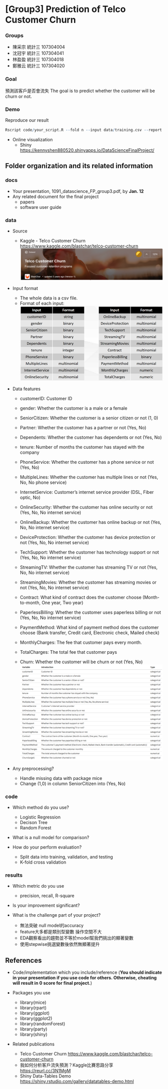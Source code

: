 # [Group3] Prediction of Telco Customer Churn 

### Groups
* 陳采宗 統計三 107304004
* 沈冠宇 統計三 107304041
* 林盈盈 統計三 107304018
* 鄭雅云 統計三 107304020

### Goal
預測該客戶是否會流失
The goal is to predict whether the customer will be churn or not.

### Demo
Reproduce our result  
```R
Rscript code/your_script.R --fold n --input data/training.csv --report performance.csv --predict predict.csv

```
* Online visualization
  * Shiny
  https://kennyshen880520.shinyapps.io/DataScienceFinalProject/

## Folder organization and its related information

### docs
* Your presentation, 1091_datascience_FP_group3.pdf, by **Jan. 12**
* Any related document for the final project
  * papers
  * software user guide

### data

* Source
  * Kaggle - Telco Customer Churn
  https://www.kaggle.com/blastchar/telco-customer-churn
  ![Source](docs/source.png)
* Input format
  * The whole data is a csv file.
  * Format of each input:
  ![InputFormat](docs/input_format.png)

* Data features
  * customerID: Customer ID
  * gender: Whether the customer is a male or a female
  * SeniorCitizen: Whether the customer is a senior citizen or not (1, 0)
  * Partner: Whether the customer has a partner or not (Yes, No)
  * Dependents: Whether the customer has dependents or not (Yes, No)
  * tenure: Number of months the customer has stayed with the company
  * PhoneService: Whether the customer has a phone service or not (Yes, No)
  * MultipleLines: Whether the customer has multiple lines or not (Yes, No, No phone service)
  * InternetService: Customer’s internet service provider (DSL, Fiber optic, No)
  * OnlineSecurity: Whether the customer has online security or not (Yes, No, No internet service)
  * OnlineBackup: Whether the customer has online backup or not (Yes, No, No internet service)
  * DeviceProtection: Whether the customer has device protection or not (Yes, No, No internet service)
  * TechSupport: Whether the customer has technology support or not (Yes, No, No internet service)
  * StreamingTV: Whether the customer has streaming TV or not (Yes, No, No internet service)
  * StreamingMovies: Whether the customer has streaming movies or not (Yes, No, No internet service)
  * Contract: What kind of contract does the customer choose (Month-to-month, One year, Two year)
  * PaperlessBilling: Whether the customer uses paperless billing or not (Yes, No, No internet service)
  * PaymentMethod: What kind of payment method does the customer choose (Bank transfer, Credit card, Electronic check, Mailed check)

  * MonthlyCharges: The fee that customer pays every month.
  * TotalCharges: The total fee that customer pays
  * Churn: Whether the customer will be churn or not (Yes, No)
 ![VariableDescription](docs/variable_description.png)
* Any preprocessing?
  * Handle missing data with package mice
  * Change (1,0) in column SeniorCitizen into (Yes, No)

### code

* Which method do you use?
  * Logistic Regression
  * Decison Tree
  * Random Forest
* What is a null model for comparison?

* How do your perform evaluation?
  * Split data into training, validation, and testing
  * K-fold cross validation

### results
* Which metric do you use
  * precision, recall, R-square
* Is your improvement significant?
  
* What is the challenge part of your project?
  * 無法突破 null model的accuracy
  * feature大多都是類別型變數 操作空間不大
  * EDA觀察看出的趨勢並不等於model幫我們挑出的顯著變數
  * 使用stepwise挑選變數後依然無顯著提升
  
## References
* Code/implementation which you include/reference (__You should indicate in your presentation if you use code for others. Otherwise, cheating will result in 0 score for final project.__)
* Packages you use
  * library(mice)
  * library(rpart)
  * library(ggplot)
  * library(ggplot2)
  * library(randomForest) 
  * library(party)
  * library(shiny)

* Related publications
  * Telco Customer Churn
  https://www.kaggle.com/blastchar/telco-customer-churn
  * 我如何分析客戶流失預測？Kaggle比賽思路分享
  https://reurl.cc/3N1MgM
  * Shiny Data-Tables Demo 
  https://shiny.rstudio.com/gallery/datatables-demo.html

  




